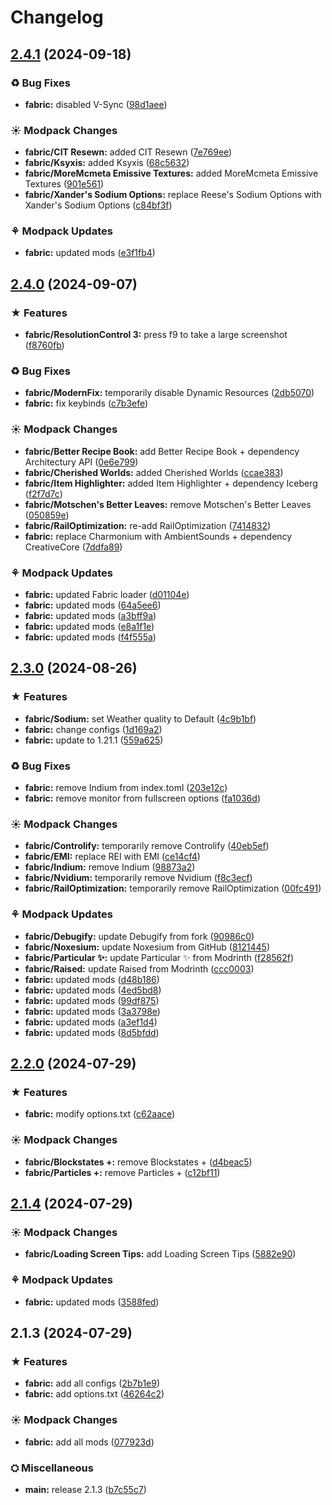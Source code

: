 # Changelog

## [2.4.1](https://github.com/luciobortoletto/enmcv/compare/fabric-v2.4.0...fabric-v2.4.1) (2024-09-18)


### ♻ Bug Fixes

* **fabric:** disabled V-Sync ([98d1aee](https://github.com/luciobortoletto/enmcv/commit/98d1aeec481b62d7189d6c17e21ecfacab47b2d6))


### ☀ Modpack Changes

* **fabric/CIT Resewn:** added CIT Resewn ([7e769ee](https://github.com/luciobortoletto/enmcv/commit/7e769eead5e5a933b6c4844b3b3d01009643d70f))
* **fabric/Ksyxis:** added Ksyxis ([68c5632](https://github.com/luciobortoletto/enmcv/commit/68c56327f990832cf97096181a5605b9daa1e563))
* **fabric/MoreMcmeta Emissive Textures:** added MoreMcmeta Emissive Textures ([901e561](https://github.com/luciobortoletto/enmcv/commit/901e5614cd2401da31ba9ad084d7670ae5057a56))
* **fabric/Xander's Sodium Options:** replace Reese's Sodium Options with Xander's Sodium Options ([c84bf3f](https://github.com/luciobortoletto/enmcv/commit/c84bf3fb4ac29225097b7ae1c4c94a4f453f7c49))


### ⚘ Modpack Updates

* **fabric:** updated mods ([e3f1fb4](https://github.com/luciobortoletto/enmcv/commit/e3f1fb4a67ecba8fcfe20b6218a933ffd22e7d14))

## [2.4.0](https://github.com/luciobortoletto/enmcv/compare/fabric-v2.3.0...fabric-v2.4.0) (2024-09-07)


### ★ Features

* **fabric/ResolutionControl 3:** press f9 to take a large screenshot ([f8760fb](https://github.com/luciobortoletto/enmcv/commit/f8760fb69ed182b29f803cf34b32b68ab73f5dbc))


### ♻ Bug Fixes

* **fabric/ModernFix:** temporarily disable Dynamic Resources ([2db5070](https://github.com/luciobortoletto/enmcv/commit/2db507045a4a84e65e9c99c0e702822c42aedd31))
* **fabric:** fix keybinds ([c7b3efe](https://github.com/luciobortoletto/enmcv/commit/c7b3efe257caa842b8b46c9a2e5475b6c501e08c))


### ☀ Modpack Changes

* **fabric/Better Recipe Book:** add Better Recipe Book + dependency Architectury API ([0e6e799](https://github.com/luciobortoletto/enmcv/commit/0e6e799eed6a18b750a4c2c08a9f72091d447801))
* **fabric/Cherished Worlds:** added Cherished Worlds ([ccae383](https://github.com/luciobortoletto/enmcv/commit/ccae38366a395383da4a04681dfaf7cc0617af10))
* **fabric/Item Highlighter:** added Item Highlighter + dependency Iceberg ([f2f7d7c](https://github.com/luciobortoletto/enmcv/commit/f2f7d7c33170b5a796cc7428350c2a2116a3b329))
* **fabric/Motschen's Better Leaves:** remove Motschen's Better Leaves ([050859e](https://github.com/luciobortoletto/enmcv/commit/050859ebc3fdc9dcfbadda450448042f693ef31e))
* **fabric/RailOptimization:** re-add RailOptimization ([7414832](https://github.com/luciobortoletto/enmcv/commit/741483245b178c68d93fc75bd36e62fcb4c9f661))
* **fabric:** replace Charmonium with AmbientSounds + dependency CreativeCore ([7ddfa89](https://github.com/luciobortoletto/enmcv/commit/7ddfa8949d512472a6ed7071eb9a242e1c763166))


### ⚘ Modpack Updates

* **fabric:** updated Fabric loader ([d01104e](https://github.com/luciobortoletto/enmcv/commit/d01104ed3d5ddf8b273d4ab8d6a3e05a7d5e68b2))
* **fabric:** updated mods ([64a5ee6](https://github.com/luciobortoletto/enmcv/commit/64a5ee6cda329f3e731b303b92185b4f5bf93134))
* **fabric:** updated mods ([a3bff9a](https://github.com/luciobortoletto/enmcv/commit/a3bff9abfea08553a8b07ac610f40404f2ef8ef9))
* **fabric:** updated mods ([e8a1f1e](https://github.com/luciobortoletto/enmcv/commit/e8a1f1e1bafb1adcf50b86152fea3f46a0dcec8a))
* **fabric:** updated mods ([f4f555a](https://github.com/luciobortoletto/enmcv/commit/f4f555a176a2048a0f7fa160193a83eed66dee0f))

## [2.3.0](https://github.com/luciobortoletto/enmcv/compare/fabric-v2.2.0...fabric-v2.3.0) (2024-08-26)


### ★ Features

* **fabric/Sodium:** set Weather quality to Default ([4c9b1bf](https://github.com/luciobortoletto/enmcv/commit/4c9b1bfd6e453b5b88dea672307f4eb1f78d6edd))
* **fabric:** change configs ([1d169a2](https://github.com/luciobortoletto/enmcv/commit/1d169a2a5b048e122b934afd79e6a6f53a9b8677))
* **fabric:** update to 1.21.1 ([559a625](https://github.com/luciobortoletto/enmcv/commit/559a6253cb623882baefe07bc31eb7ed5f7df50b))


### ♻ Bug Fixes

* **fabric:** remove Indium from index.toml ([203e12c](https://github.com/luciobortoletto/enmcv/commit/203e12c999276661d392a60b41755e29d84cf007))
* **fabric:** remove monitor from fullscreen options ([fa1036d](https://github.com/luciobortoletto/enmcv/commit/fa1036d18dc4b0a02cb363581e08ff8ca1542901))


### ☀ Modpack Changes

* **fabric/Controlify:** temporarily remove Controlify ([40eb5ef](https://github.com/luciobortoletto/enmcv/commit/40eb5efcaa1ccba2df14dd14e8e7d8d41204d0e7))
* **fabric/EMI:** replace REI with EMI ([ce14cf4](https://github.com/luciobortoletto/enmcv/commit/ce14cf42323cda5b8eacc7ed9d406fb33ab45db8))
* **fabric/Indium:** remove Indium ([98873a2](https://github.com/luciobortoletto/enmcv/commit/98873a24bc04a5c7cde2efe83067d536b120b1b1))
* **fabric/Nvidium:** temporarily remove Nvidium ([f8c3ecf](https://github.com/luciobortoletto/enmcv/commit/f8c3ecf89000a1ee156e73367eb2b43f2b4e4b98))
* **fabric/RailOptimization:** temporarily remove RailOptimization ([00fc491](https://github.com/luciobortoletto/enmcv/commit/00fc4915d0a340ce746e9b65bdabf0ef8b4734ed))


### ⚘ Modpack Updates

* **fabric/Debugify:** update Debugify from fork ([90986c0](https://github.com/luciobortoletto/enmcv/commit/90986c060037164b395d3c050870e00dc4bb2b0f))
* **fabric/Noxesium:** update Noxesium from GitHub ([8121445](https://github.com/luciobortoletto/enmcv/commit/8121445f9eaacc7ab451c786b5b226c4a126fd93))
* **fabric/Particular ✨:** update Particular ✨ from Modrinth ([f28562f](https://github.com/luciobortoletto/enmcv/commit/f28562f6939ba9ced1f2fbbe9709343ea9182fb8))
* **fabric/Raised:** update Raised from Modrinth ([ccc0003](https://github.com/luciobortoletto/enmcv/commit/ccc0003ee672eae536015778e0c2ae71f2d1b743))
* **fabric:** updated mods ([d48b186](https://github.com/luciobortoletto/enmcv/commit/d48b186d7e160b28306284f422a4d259da1393a4))
* **fabric:** updated mods ([4ed5bd8](https://github.com/luciobortoletto/enmcv/commit/4ed5bd8dd3bd2e91d8e0903f36ab119420883bf4))
* **fabric:** updated mods ([99df875](https://github.com/luciobortoletto/enmcv/commit/99df875075070d6279793917b9517f267a8c4912))
* **fabric:** updated mods ([3a3798e](https://github.com/luciobortoletto/enmcv/commit/3a3798ec9600c0c8deef30dd214d8c7e4f672824))
* **fabric:** updated mods ([a3ef1d4](https://github.com/luciobortoletto/enmcv/commit/a3ef1d41c7bca6066a864320d1341f6fd66cff80))
* **fabric:** updated mods ([8d5bfdd](https://github.com/luciobortoletto/enmcv/commit/8d5bfddbd35f481a41f97d114ce82e65b1aebad6))

## [2.2.0](https://github.com/luciobortoletto/enmcv/compare/fabric-v2.1.4...fabric-v2.2.0) (2024-07-29)


### ★ Features

* **fabric:** modify options.txt ([c62aace](https://github.com/luciobortoletto/enmcv/commit/c62aace68d6705b77ba59c268c113beefc25e47d))


### ☀ Modpack Changes

* **fabric/Blockstates +:** remove Blockstates + ([d4beac5](https://github.com/luciobortoletto/enmcv/commit/d4beac51c1f65bb8af0e4b530e20da097e872635))
* **fabric/Particles +:** remove Particles + ([c12bf11](https://github.com/luciobortoletto/enmcv/commit/c12bf11e6ef92cbf07315b38772ece49fff5aff4))

## [2.1.4](https://github.com/luciobortoletto/enmcv/compare/fabric-v2.1.3...fabric-v2.1.4) (2024-07-29)


### ☀ Modpack Changes

* **fabric/Loading Screen Tips:** add Loading Screen Tips ([5882e90](https://github.com/luciobortoletto/enmcv/commit/5882e906e5a4f7b8d23c85faeea3fb8890a742c6))


### ⚘ Modpack Updates

* **fabric:** updated mods ([3588fed](https://github.com/luciobortoletto/enmcv/commit/3588fedfda0278c4e617452157ac6022ac9fa85d))

## 2.1.3 (2024-07-29)


### ★ Features

* **fabric:** add all configs ([2b7b1e9](https://github.com/luciobortoletto/enmcv/commit/2b7b1e97274fb255c829de0bf5874c2d23184238))
* **fabric:** add options.txt ([46264c2](https://github.com/luciobortoletto/enmcv/commit/46264c26a07707b09ef84e9d3f3f3b39fd4d5e51))


### ☀ Modpack Changes

* **fabric:** add all mods ([077923d](https://github.com/luciobortoletto/enmcv/commit/077923d2e0e19987d0b23add925d522e0dcde80b))


### ⛭ Miscellaneous

* **main:** release 2.1.3 ([b7c55c7](https://github.com/luciobortoletto/enmcv/commit/b7c55c76496d76a739c05284c26b086408f4b6e2))
